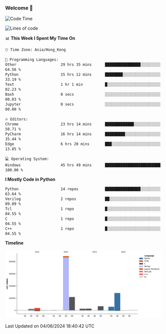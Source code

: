 ### Welcome 👋

<!--START_SECTION:waka-->
![Code Time](http://img.shields.io/badge/Code%20Time-122%20hrs%2023%20mins-blue)

![Lines of code](https://img.shields.io/badge/From%20Hello%20World%20I%27ve%20Written-812.9%20thousand%20lines%20of%20code-blue)

📊 **This Week I Spent My Time On** 

```text
🕑︎ Time Zone: Asia/Hong_Kong

💬 Programming Languages: 
Other                    29 hrs 35 mins      ████████████████░░░░░░░░░   64.56 % 
Python                   15 hrs 12 mins      ████████░░░░░░░░░░░░░░░░░   33.19 % 
Text                     1 hr 1 min          █░░░░░░░░░░░░░░░░░░░░░░░░   02.23 % 
Bash                     0 secs              ░░░░░░░░░░░░░░░░░░░░░░░░░   00.03 % 
Jupyter                  0 secs              ░░░░░░░░░░░░░░░░░░░░░░░░░   00.00 % 

🔥 Editors: 
Chrome                   23 hrs 14 mins      █████████████░░░░░░░░░░░░   50.71 % 
PyCharm                  16 hrs 14 mins      █████████░░░░░░░░░░░░░░░░   35.44 % 
Edge                     6 hrs 20 mins       ███░░░░░░░░░░░░░░░░░░░░░░   13.85 % 

💻 Operating System: 
Windows                  45 hrs 49 mins      █████████████████████████   100.00 % 
```

**I Mostly Code in Python** 

```text
Python                   14 repos            ████████████████░░░░░░░░░   63.64 % 
Verilog                  2 repos             ██░░░░░░░░░░░░░░░░░░░░░░░   09.09 % 
Tcl                      1 repo              █░░░░░░░░░░░░░░░░░░░░░░░░   04.55 % 
C                        1 repo              █░░░░░░░░░░░░░░░░░░░░░░░░   04.55 % 
C++                      1 repo              █░░░░░░░░░░░░░░░░░░░░░░░░   04.55 % 
```



**Timeline**

![Lines of Code chart](https://raw.githubusercontent.com/xhj2501/xhj2501/main/assets/bar_graph.png)


 Last Updated on 04/06/2024 18:40:42 UTC
<!--END_SECTION:waka-->



